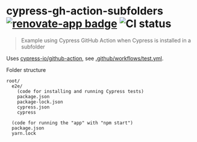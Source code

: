 # cypress-gh-action-subfolders [![renovate-app badge][renovate-badge]][renovate-app] ![CI status](https://github.com/bahmutov/cypress-gh-action-subfolders/workflows/E2E/badge.svg?branch=master)

> Example using Cypress GitHub Action when Cypress is installed in a subfolder

Uses [cypress-io/github-action](https://github.com/cypress-io/github-action), see [.github/workflows/test.yml](.github/workflows/test.yml).

Folder structure

```text
root/
  e2e/
    (code for installing and running Cypress tests)
    package.json
    package-lock.json
    cypress.json
    cypress

  (code for running the "app" with "npm start")
  package.json
  yarn.lock
```

[renovate-badge]: https://img.shields.io/badge/renovate-app-blue.svg
[renovate-app]: https://renovateapp.com/
